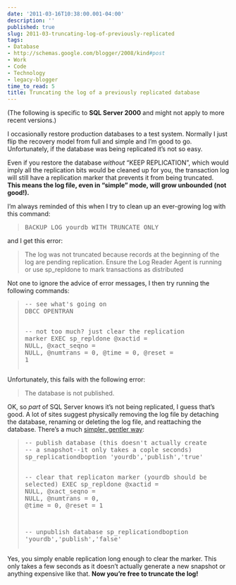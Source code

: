 ```yaml
---
date: '2011-03-16T10:38:00.001-04:00'
description: ''
published: true
slug: 2011-03-truncating-log-of-previously-replicated
tags:
- Database
- http://schemas.google.com/blogger/2008/kind#post
- Work
- Code
- Technology
- legacy-blogger
time_to_read: 5
title: Truncating the log of a previously replicated database
---
```


<p>(The following is specific to <strong>SQL Server 2000</strong> and might not apply to more recent versions.)</p>  <p>I occasionally restore production databases to a test system. Normally I just flip the recovery model from full and simple and I’m good to go. Unfortunately, if the database was being replicated it’s not so easy.</p>  <p>Even if you restore the database <em>without</em> “KEEP REPLICATION”, which would imply all the replication bits would be cleaned up for you, the transaction log will still have a replication marker that prevents it from being truncated.&#160; <strong>This means the log file, even in “simple” mode, will grow unbounded (not good!).</strong></p>  <p>I’m always reminded of this when I try to clean up an ever-growing log with this command:</p>  <blockquote>   <pre class="csharpcode"><span class="kwrd">BACKUP</span> LOG yourdb <span class="kwrd">WITH</span> TRUNCATE_ONLY</pre>
</blockquote>

<p>and I get this error:</p>

<blockquote>
  <p>The log was not truncated because records at the beginning of the log are pending replication. Ensure the Log Reader Agent is running or use sp_repldone to mark transactions as distributed 
    <br /></p>
</blockquote>

<p>Not one to ignore the advice of error messages, I then try running the following commands:</p>

<blockquote>
  <pre class="csharpcode"><span class="rem">-- see what's going on</span>
<span class="kwrd">DBCC</span> OPENTRAN

<span class="rem">-- not too much? just clear the replication marker</span>
<span class="kwrd">EXEC</span> sp_repldone @xactid = <span class="kwrd">NULL</span>, 
                 @xact_seqno = <span class="kwrd">NULL</span>, 
                 @numtrans = 0, 
                 @time = 0, 
                 @reset = 1</pre>
</blockquote>

<p>Unfortunately, this fails with the following error:</p>

<blockquote>
  <p>The database is not published.</p>
</blockquote>

<p>OK, so <em>part </em>of SQL Server knows it’s not being replicated, I guess that’s good. A lot of sites suggest physically removing the log file by detaching the database, renaming or deleting the log file, and reattaching the database. There’s a much <a href="http://www.sqlmag.com/Forums/tabid/426/aff/72/aft/83960/afv/topic/Default.aspx">simpler, gentler way</a>:</p>

<blockquote>
  <pre class="csharpcode"><span class="rem">-- publish database (this doesn't actually create </span>
<span class="rem">-- a snapshot--it only takes a cople seconds)</span>
sp_replicationdboption <span class="str">'yourdb'</span>,<span class="str">'publish'</span>,<span class="str">'true'</span>

<span class="rem">-- clear that replicaton marker (yourdb should be selected)</span>
<span class="kwrd">EXEC</span> sp_repldone @xactid = <span class="kwrd">NULL</span>, @xact_seqno = <span class="kwrd">NULL</span>, @numtrans = 0, @<span class="kwrd">time</span> = 0, @reset = 1

<span class="rem">-- unpublish database</span>
sp_replicationdboption <span class="str">'yourdb'</span>,<span class="str">'publish'</span>,<span class="str">'false'</span></pre>
</blockquote>

<p>Yes, you simply enable replication long enough to clear the marker. This only takes a few seconds as it doesn’t actually generate a new snapshot or anything expensive like that. <strong>Now you’re free to truncate the log!</strong></p>